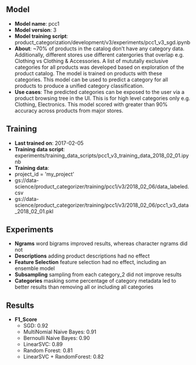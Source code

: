 ## Model 
* __Model name__: pcc1
* __Model version__: 3
* __Model training script__: product_categorization/development/v3/experiments/pcc1_v3_sgd.ipynb
* __About__: ~70% of products in the catalog don't have any category data. Additionally, different stores use different catergories that overlap e.g. Clothing vs Clothing & Accessories. A list of mututally exclusive categories for all products was developed based on exploration of the product catalog. The model is trained on products with these categories. This model can be used to predict a category for all products to produce a unified category classification.
* __Use cases__: The predicted categories can be exposed to the user via a product browsing tree in the UI. This is for high level categories only e.g. Clothing, Electronics. This model scored with greater than 90% accuracy across products from major stores. 

## Training
* __Last trained on__: 2017-02-05
* __Training data script__: experiments/training_data_scripts/pcc1_v3_training_data_2018_02_01.ipynb
* __Training data__: 
* project_id = 'my_project'
* gs://data-science/product_categorizer/training/pcc1/v3/2018_02_06/data_labeled.csv
* gs://data-science/product_categorizer/training/pcc1/v3/2018_02_06/pcc1_v3_data_2018_02_01.pkl

## Experiments
* __Ngrams__ word bigrams improved results, whereas character ngrams did not
* __Descriptions__ adding product descriptions had no effect
* __Feature Selection__ feature selection had no effect, including an ensemble model
* __Subsampling__ sampling from each category_2 did not improve results
* __Categories__ masking some percentage of category metadata led to better results than removing all or including all categories

## Results
* __F1_Score__
	* SGD: 0.92
	* MultiNomial Naive Bayes: 0.91
	* Bernoulli Naive Bayes: 0.90
	* LinearSVC: 0.89
	* Random Forest: 0.81
	* LinearSVC + RandomForest: 0.82
